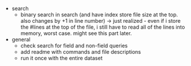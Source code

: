 - search
    - binary search in search (and have index store file size at the top. also changes by +1 in line number) -> just realized - even if i store the #lines at the top of the file, i still have to read all of the lines into memory, worst case. might see this part later.
- general
    - check search for field and non-field queries
    - add readme with commands and file descriptions
    - run it once with the entire dataset
